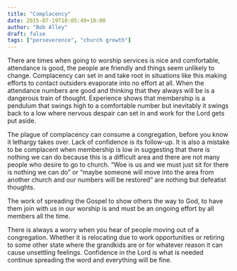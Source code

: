 ```yaml
---
title: "Complacency"
date: 2015-07-19T10:05:49+10:00
author: "Bob Alley"
draft: false
tags: ["perseverence", "church growth"]
---
```


There are times when going to worship services is nice and comfortable, attendance is good, the people are friendly and things seem unlikely to change. Complacency can set in and take root in situations like this making efforts to contact outsiders evaporate into no effort at all. When the attendance numbers are good and thinking that they always will be is a dangerous train of thought. Experience shows that membership is a pendulum that swings high to a comfortable number but inevitably it swings back to a low where nervous despair can set in and work for the Lord gets put aside.

The plague of complacency can consume a congregation, before you know it lethargy takes over. Lack of confidence is its follow-up. It is also a mistake to be complacent when membership is low in suggesting that there is nothing we can do because this is a difficult area and there are not many people who desire to go to church. “Woe is us and we must just sit for there is nothing we can do” or “maybe someone will move into the area from another church and our numbers will be restored” are nothing but defeatist thoughts.

The work of spreading the Gospel to show others the way to God, to have them join with us in our worship is and must be an ongoing effort by all members all the time.

There is always a worry when you hear of people moving out of a congregation. Whether it is relocating due to work opportunities or retiring to some other state where the grandkids are or for whatever reason it can cause unsettling feelings. Confidence in the Lord is what is needed continue spreading the word and everything will be fine.